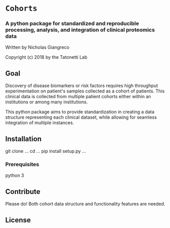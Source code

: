 # `Cohorts`

### A python package for standardized and reproducible processing, analysis, and integration of clinical proteomics data

Written by Nicholas Giangreco

Copyright (c) 2018 by the Tatonetti Lab

## Goal

Discovery of disease biomarkers or risk factors requires high throughput experimentation on patient's samples collected as a cohort of patients. This clinical data is collected from multiple patient cohorts either within an institutions or among many institutions. 

This python package aims to provide standardization in creating a data structure representing each clinical dataset, while allowing for seamless integration of multiple instances.


## Installation

git clone ...
cd ...
pip install setup.py
...

### Prerequisites

python 3

## Contribute

Please do! Both cohort data structure and functionality features are needed. 

## License



